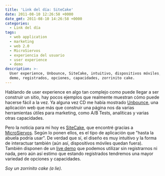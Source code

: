 ```yaml
---
title: 'Link del día: SiteCake'
date: 2011-08-10 12:26:58 +0000
date_gmt: 2011-08-10 14:26:58 +0000
categories:
  - Link del día
tags:
  - web application
  - marketing
  - web 2.0
  - MicroSiervos
  - experiencia del usuario
  - user experience
  - demo
description: >-
  User experience, Unbounce, SiteCake, intuitivo, dispositivos móviles, live
  demo, registrados, opciones, capacidades, zorrinito cake.
---
```



Hablando de user experience en algo tan complejo como puede llegar a ser construir un sitio, hay pocos ejemplos que realmente muestran cómo puede hacerse fácil a la vez. Ya alguna vez CD me había mostrado [Unbounce](http://unbounce.com/), una aplicación web que más que construir una página nos da varias herramientas útiles para marketing, como A/B Tests, analíticas y varias otras capacidades.

Pero la noticia para mi hoy es [SiteCake](http://sitecake.com/), que encontré gracias a [MicroSiervos](http://i.microsiervos.com/diseno/sitecake.html). Según lo ponen ellos, es el tipo de aplicación que "hasta la abuela podría usar". De verdad que sí, el diseño es muy intuitivo y la forma de interactuar también (aún así, dispositivos móviles quedan fuera). También disponen de un [live demo](http://demo.sitecake.com/index.php?login) que podemos utilizar sin registrarnos ni nada, pero aún así estimo que estando registrados tendremos una mayor variedad de opciones y capacidades.

_Soy un zorrinito cake (a lie)._
